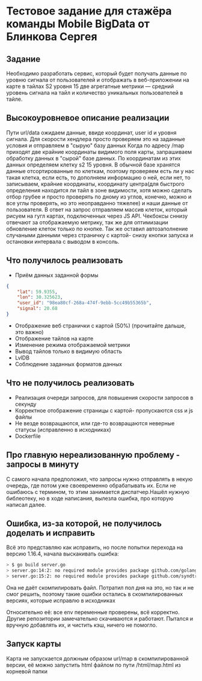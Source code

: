 # Тестовое задание для стажёра команды Mobile BigData от Блинкова Сергея
## Задание
Необходимо разработать сервис, который будет получать данные по уровню сигнала от пользователей и отображать в веб-приложении на карте в тайлах S2 уровня 15 две агрегатные метрики — средний уровень сигнала на тайл и количество уникальных пользователей в тайле.

## Высокоуровневое описание реализации
Пути url/data ожидаем данные, ввиде координат, user id и уровня сигнала. Для скорости хендлера просто проверяем это на заданные условия и отправляем в "сырую" базу данных
Когда по адресу /map приходят две крайние координаты видимого поля карты, запрашиваем обработку данных в "сырой" базе данных. По координатам из этих данных определяем клетку s2 15 уровня. В обычной базе хранятся данные отсортированные по клеткам, поэтому проверяем есть ли у нас такая клетка, если есть, то дополняем информацию о ней, если нет, то записываем, крайние координаты, координату центра(для быстрого определения находится ли тайл в зоне видимости, хотя можно сделать отбор грубее и просто проверять по дному из углов, конечно, можно и все углы проверять, но это неоправданно тяжелее) и наши данные от пользователя. В ответ на запрос отправляем массив клеток, который рисуем на гугл картах, подключенных через JS API. Чекбоксы сннизу отвечают за отображаемую метрику, так же для оптимизации обновление клеток только по кнопке.
Так же оставил автозаполнение случаными данными через страничку с картой- снизу кнопки запуска и остановки интервала с выводом в консоль. 

## Что получилось реализовать
* Приём данных заданной формы
```json
{
    "lat": 59.9355,
    "lon": 30.325623,
    "user_id": "98ea80cf-268a-474f-9ebb-5cc49b55365b",
    "signal": 20.68
}
```
* Отображение веб странички с картой (50%) (прочитайте дальше, это важно)
* Отображение тайлов на карте
* Изменение режима отображаемой метрики
* Вывод тайлов только в видимую область
* LvlDB
* Соблюдение заданных форматов данных

## Что не получилось реализовать
* Реализация очереди запросов, для повышения скорости запросов в секунду
* Корректное отображение страницы с картой- пропускаются css и js файлы
* Не везде возвращаются, или где-то возвращаются неверные статусы (исправленно в исходниках)
* Dockerfile

## Про главную нереализованную проблему - запросы в минуту
С самого начала предположил, что запросы нужно отправлять в некую очередь, где потом уже своевременно обрабатывать их. Если не ошибаюсь с термином, то этим занимается диспатчер.Нашёл нужную библеотеку, но в ходе написания, вылезла ошибка, про которую написал далее.

## Ошибка, из-за которой, не получилось доделать и исправить
Всё это представляю как исправить, но после попытки перехода на версию  1.16.4, начала выскакивать ошибка:
```bash
> $ go build server.go
> server.go:14:2: no required module provides package github.com/golang/geo/s2: go.mod file not found in current directory or any parent directory; see 'go help modules'
> server.go:15:2: no required module provides package github.com/syndtr/goleveldb/leveldb: go.mod file not found in current directory or any parent directory; see 'go help modules'
```
Она не даёт скомпилировать файл. Потратил пол дня на это, но так и не смог решить, поэтому такие ошибки остались в скомпилированных версиях, которые исправлю в исходниках

Относительно её: все env переменные проверены, всё корректно. Другие репозитории замечательно скачиваются и работают. Пытался и вручную добавлять их, и чистить кэш, ничего не помогло.

## Запуск карты
Карта не запускается должным образом url/map в скомпилированной версии, её можно запустить html файлом по пути /html/map.html из корневой папки